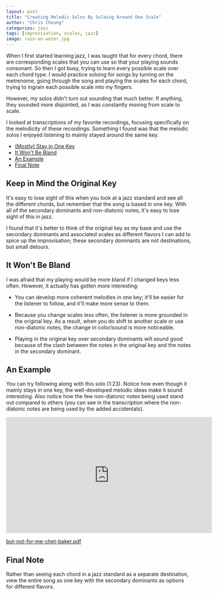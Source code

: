 ```yaml
---
layout: post
title: "Creating Melodic Solos By Soloing Around One Scale"
author: "Chris Cheung"
categories: jazz
tags: [improvisation, scales, jazz]
image: rain-on-water.jpg
---
```


When I first started learning jazz, I was taught that for every chord, there are corresponding scales that you can use so that your playing sounds consonant. So then I got busy, trying to learn every possible scale over each chord type. I would practice soloing for songs by turning on the metrenome, going through the song and playing the scales for each chord, trying to ingrain each possible scale into my fingers. 

However, my solos didn't turn out sounding that much better. If anything, they sounded more disjointed, as I was constantly moving from scale to scale. 

I looked at transcriptions of my favorite recordings, focusing specifically on the melodicity of these recordings. Something I found was that the melodic solos I enjoyed listening to mainly stayed around the same key.

- [(Mostly) Stay in One Key](#mostly-stay-in-one-key)
- [It Won't Be Bland](#it-wont-be-bland)
- [An Example](#an-example)
- [Final Note](#final-note)

## Keep in Mind the Original Key

It's easy to lose sight of this when you look at a jazz standard and see all the different chords, but remember that the song is based in one key. With all of the secondary dominants and non-diatonic notes, it's easy to lose sight of this in jazz. 

I found that it's better to think of the original key as my base and use the secondary dominants and associated scales as different flavors I can add to spice up the improvisation; these secondary dominants are not destinations, but small detours.

## It Won't Be Bland

I was afraid that my playing would be more bland if I changed keys less often. However, it actually has gotten more interesting: 

- You can develop more coherent melodies in one key; it'll be easier for the listener to follow, and it'll make more sense to them. 

- Because you change scales less often, the listener is more grounded in the original key. As a result, when you do shift to another scale or use non-diatonic notes, the change in color/sound is more noticeable.

- Playing in the original key over secondary dominants will sound good because of the clash between the notes in the original key and the notes in the secondary dominant.

## An Example

You can try following along with this solo (1:23). Notice how even though it mainly stays in one key, the well-developed melodic ideas make it sound interesting. Also notice how the few non-diatonic notes being used stand out compared to others (you can see in the transcription where the non-diatonic notes are being used by the added accidentals).

<iframe width="560" height="315" src="https://www.youtube.com/embed/R_f_mMJAezM?start=83" frameborder="0" allow="accelerometer; autoplay; clipboard-write; encrypted-media; gyroscope; picture-in-picture" allowfullscreen></iframe>

<a href="{{site.github.url}}/assets/transcriptions/but-not-for-me-chet-baker.pdf" target="_blank">but-not-for-me-chet-baker.pdf</a>

## Final Note

Rather than seeing each chord in a jazz standard as a separate destination, view the entire song as one key with the secondary dominants as options for different flavors.